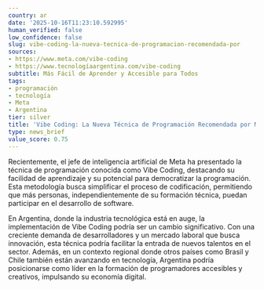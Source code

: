 ```yaml
---
country: ar
date: '2025-10-16T11:23:10.592995'
human_verified: false
low_confidence: false
slug: vibe-coding-la-nueva-tecnica-de-programacion-recomendada-por
sources:
- https://www.meta.com/vibe-coding
- https://www.tecnologíaargentina.com/vibe-coding
subtitle: Más Fácil de Aprender y Accesible para Todos
tags:
- programación
- tecnología
- Meta
- Argentina
tier: silver
title: 'Vibe Coding: La Nueva Técnica de Programación Recomendada por Meta'
type: news_brief
value_score: 0.75
---
```


<p>Recientemente, el jefe de inteligencia artificial de Meta ha presentado la técnica de programación conocida como Vibe Coding, destacando su facilidad de aprendizaje y su potencial para democratizar la programación. Esta metodología busca simplificar el proceso de codificación, permitiendo que más personas, independientemente de su formación técnica, puedan participar en el desarrollo de software.</p><p>En Argentina, donde la industria tecnológica está en auge, la implementación de Vibe Coding podría ser un cambio significativo. Con una creciente demanda de desarrolladores y un mercado laboral que busca innovación, esta técnica podría facilitar la entrada de nuevos talentos en el sector. Además, en un contexto regional donde otros países como Brasil y Chile también están avanzando en tecnología, Argentina podría posicionarse como líder en la formación de programadores accesibles y creativos, impulsando su economía digital.</p>